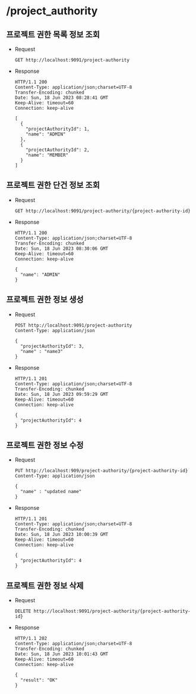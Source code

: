 # /project_authority

## 프로젝트 권한 목록 정보 조회

* Request

  ```
  GET http://localhost:9091/project-authority
  ```

* Response

  ```
  HTTP/1.1 200 
  Content-Type: application/json;charset=UTF-8
  Transfer-Encoding: chunked
  Date: Sun, 18 Jun 2023 08:28:41 GMT
  Keep-Alive: timeout=60
  Connection: keep-alive

  [
    {
      "projectAuthorityId": 1,
      "name": "ADMIN"
    },
    {
      "projectAuthorityId": 2,
      "name": "MEMBER"
    } 
  ]
  ```

## 프로젝트 권한 단건 정보 조회

* Request

  ```
  GET http://localhost:9091/project-authority/{project-authority-id}
  ```

* Response

  ```
  HTTP/1.1 200 
  Content-Type: application/json;charset=UTF-8
  Transfer-Encoding: chunked
  Date: Sun, 18 Jun 2023 08:30:06 GMT
  Keep-Alive: timeout=60
  Connection: keep-alive

  {
    "name": "ADMIN"
  }
  ```

## 프로젝트 권한 정보 생성

* Request

  ```
  POST http://localhost:9091/project-authority
  Content-Type: application/json

  {
    "projectAuthorityId": 3,
    "name" : "name3"
  }
  ```

* Response

  ```
  HTTP/1.1 201
  Content-Type: application/json;charset=UTF-8
  Transfer-Encoding: chunked
  Date: Sun, 18 Jun 2023 09:59:29 GMT
  Keep-Alive: timeout=60
  Connection: keep-alive

  {
    "projectAuthorityId": 4
  }
  ```

## 프로젝트 권한 정보 수정

* Request

  ```
  PUT http://localhost:909/project-authority/{project-authority-id}
  Content-Type: application/json

  {
    "name" : "updated name"
  }
  ```

* Response

  ```
  HTTP/1.1 201
  Content-Type: application/json;charset=UTF-8
  Transfer-Encoding: chunked
  Date: Sun, 18 Jun 2023 10:00:39 GMT
  Keep-Alive: timeout=60
  Connection: keep-alive

  {
    "projectAuthorityId": 4
  }
  ```

## 프로젝트 권한 정보 삭제

* Request

  ```
  DELETE http://localhost:9091/project-authority/{project-authority-id}
  ```

* Response

  ```
  HTTP/1.1 202
  Content-Type: application/json;charset=UTF-8
  Transfer-Encoding: chunked
  Date: Sun, 18 Jun 2023 10:01:43 GMT
  Keep-Alive: timeout=60
  Connection: keep-alive

  {
    "result": "OK"
  }
  ```